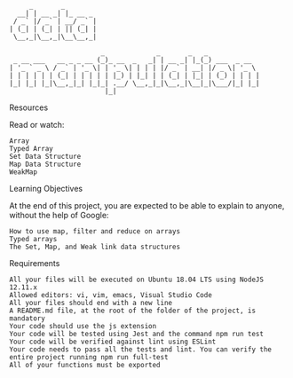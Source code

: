 ```
     _       _        
  __| | __ _| |_ __ _ 
 / _` |/ _` | __/ _` |
| (_| | (_| | || (_| |
 \__,_|\__,_|\__\__,_|
                      
                       _             _       _   _             
 _ __ ___   __ _ _ __ (_)_ __  _   _| | __ _| |_(_) ___  _ __  
| '_ ` _ \ / _` | '_ \| | '_ \| | | | |/ _` | __| |/ _ \| '_ \ 
| | | | | | (_| | | | | | |_) | |_| | | (_| | |_| | (_) | | | |
|_| |_| |_|\__,_|_| |_|_| .__/ \__,_|_|\__,_|\__|_|\___/|_| |_|
                        |_|                                    
```
Resources

Read or watch:

    Array
    Typed Array
    Set Data Structure
    Map Data Structure
    WeakMap

Learning Objectives

At the end of this project, you are expected to be able to explain to anyone, without the help of Google:

    How to use map, filter and reduce on arrays
    Typed arrays
    The Set, Map, and Weak link data structures

Requirements

    All your files will be executed on Ubuntu 18.04 LTS using NodeJS 12.11.x
    Allowed editors: vi, vim, emacs, Visual Studio Code
    All your files should end with a new line
    A README.md file, at the root of the folder of the project, is mandatory
    Your code should use the js extension
    Your code will be tested using Jest and the command npm run test
    Your code will be verified against lint using ESLint
    Your code needs to pass all the tests and lint. You can verify the entire project running npm run full-test
    All of your functions must be exported
